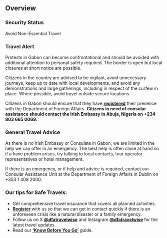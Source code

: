 ## Overview

### **Security Status**

Avoid Non-Essential Travel

### **Travel Alert**

Protests in Gabon can become confrontational and should be avoided with additional attention to personal safety required. The border is open but local closures at short notice are possible.

Citizens in the country are advised to be vigilant, avoid unnecessary journeys, keep up to date with local developments, and avoid any demonstrations and large gatherings, including in respect of the curfew in place. Where possible, avoid travel outside secure locations.

Citizens in Gabon should ensure that they have [**registered**](https://www.ireland.ie/en/dfa/overseas-travel/citizens-registration/) their presence with the Department of Foreign Affairs. **Citizens in need of consular assistance should contact the Irish Embassy in Abuja, Nigeria on +234 803 665 0069.**

### **General Travel Advice**

As there is no Irish Embassy or Consulate in Gabon, we are limited in the help we can offer in an emergency. The best help is often close at hand so if a have problem arises, try talking to local contacts, tour operator representatives or hotel management.

If there is an emergency, or if help and advice is required, contact our Consular Assistance Unit at the Department of Foreign Affairs in Dublin on +353 1 408 2000.

### Our tips for Safe Travels:

* Get comprehensive travel insurance that covers all planned activities.
* [**Register**](https://www.ireland.ie/en/dfa/overseas-travel/citizens-registration/) with us so that we can get in contact quickly if there is an unforeseen crisis like a natural disaster or a family emergency.
* Follow us on X [**@dfatravelwise**](https://www.twitter.com/DFATravelWise) and Instagram [**@dfatravelwise**](https://www.instagram.com/dfatravelwise/) for the latest travel updates.
* Read our [**‘Know Before You Go’**](https://www.ireland.ie/en/dfa/overseas-travel/know-before-you-go/) guide.